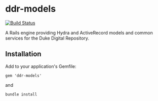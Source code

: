 # ddr-models

[![Build Status](https://travis-ci.org/duke-libraries/ddr-models.svg?branch=develop)](https://travis-ci.org/duke-libraries/ddr-models)

A Rails engine providing Hydra and ActiveRecord models and common services for the Duke Digital Repository.

## Installation

Add to your application's Gemfile:

    gem 'ddr-models'
    
and

    bundle install



